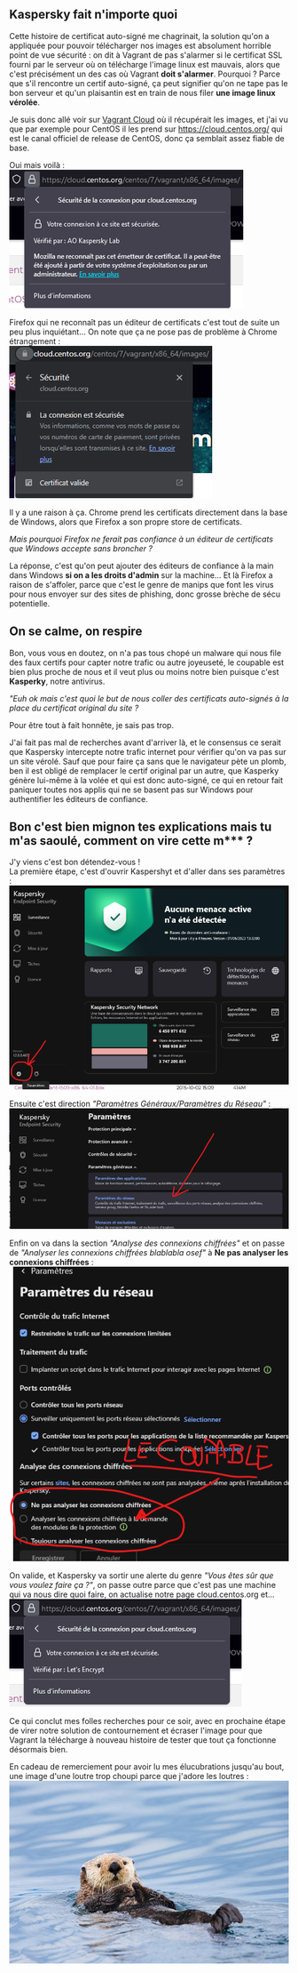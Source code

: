 ## Kaspersky fait n'importe quoi
Cette histoire de certificat auto-signé me chagrinait, la solution qu'on a appliquée pour pouvoir télécharger nos images est absolument horrible point de vue sécurité : on dit à Vagrant de pas s'alarmer si le certificat SSL fourni par le serveur où on télécharge l'image linux est mauvais, alors que c'est précisément un des cas où Vagrant **doit s'alarmer**. Pourquoi ? Parce que s'il rencontre un certif auto-signé, ça peut signifier qu'on ne tape pas le bon serveur et qu'un plaisantin est en train de nous filer **une image linux vérolée**.

Je suis donc allé voir sur [Vagrant Cloud](https://app.vagrantup.com/) où il récupérait les images, et j'ai vu que par exemple pour CentOS il les prend sur https://cloud.centos.org/ qui est le canal officiel de release de CentOS, donc ça semblait assez fiable de base.  

Oui mais voilà :  
![Certif Kaspersky](../images/cap4.png "hein ?")  

Firefox qui ne reconnaît pas un éditeur de certificats c'est tout de suite un peu plus inquiétant... On note que ça ne pose pas de problème à Chrome étrangement :  
![Certif vu par Chrome](../images/cap5.png "Chrome, pas inquiet pour un sou")  

Il y a une raison à ça. Chrome prend les certificats directement dans la base de Windows, alors que Firefox a son propre store de certificats.  

*Mais pourquoi Firefox ne ferait pas confiance à un éditeur de certificats que Windows accepte sans broncher ?*  

La réponse, c'est qu'on peut ajouter des éditeurs de confiance à la main dans Windows **si on a les droits d'admin** sur la machine... Et là Firefox a raison de s'affoler, parce que c'est le genre de manips que font les virus pour nous envoyer sur des sites de phishing, donc grosse brèche de sécu potentielle.  

## On se calme, on respire
Bon, vous vous en doutez, on n'a pas tous chopé un malware qui nous file des faux certifs pour capter notre trafic ou autre joyeuseté, le coupable est bien plus proche de nous et il veut plus ou moins notre bien puisque c'est **Kasperky**, notre antivirus.  

*"Euh ok mais c'est quoi le but de nous coller des certificats auto-signés à la place du certificat original du site ?*  

Pour être tout à fait honnête, je sais pas trop.  


J'ai fait pas mal de recherches avant d'arriver là, et le consensus ce serait que Kaspersky intercepte notre trafic internet pour vérifier qu'on va pas sur un site vérolé. Sauf que pour faire ça sans que le navigateur pète un plomb, ben il est obligé de remplacer le certif original par un autre, que Kasperky génère lui-même à la volée et qui est donc auto-signé, ce qui en retour fait paniquer toutes nos applis qui ne se basent pas sur Windows pour authentifier les éditeurs de confiance.  

## Bon c'est bien mignon tes explications mais tu m'as saoulé, comment on vire cette m\*\*\* ?
J'y viens c'est bon détendez-vous !  
La première étape, c'est d'ouvrir Kaspershyt et d'aller dans ses paramètres :  
![Params Kaspersky](../images/kasp1.png)  

Ensuite c'est direction *"Paramètres Généraux/Paramètres du Réseau"* :  
![Params réseau](../images/kasp2.png)

Enfin on va dans la section *"Analyse des connexions chiffrées"* et on passe de *"Analyser les connexions chiffrées blablabla osef"* à **Ne pas analyser les connexions chiffrées** :  
![Sale bête ce truc](../images/kasp3.png "Allez ouste la douleur, t'es gentil mais tu te barres maintenant")

On valide, et Kaspersky va sortir une alerte du genre *"Vous êtes sûr que vous voulez faire ça ?"*, on passe outre parce que c'est pas une machine qui va nous dire quoi faire, on actualise notre page cloud.centos.org et...  
![Le bon certificat Let's Encrypt est là !](../images/cap6.png "Miracle ! C'est un miracle !")  

Ce qui conclut mes folles recherches pour ce soir, avec en prochaine étape de virer notre solution de contournement et écraser l'image pour que Vagrant la télécharge à nouveau histoire de tester que tout ça fonctionne désormais bien.

En cadeau de remerciement pour avoir lu mes élucubrations jusqu'au bout, une image d'une loutre trop choupi parce que j'adore les loutres :  
![Loutre trop mignonnne](../images/loutre.jpeg "Elle est pas trop mignonne sérieux ?")
